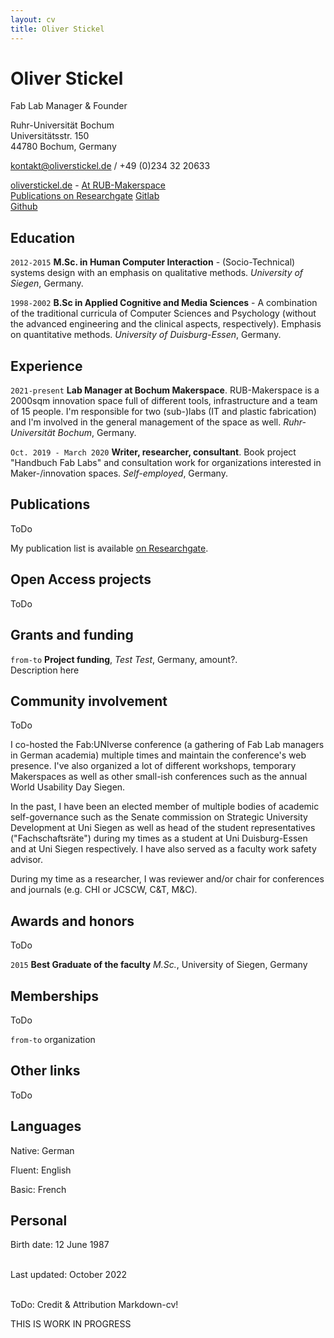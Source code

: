 ```yaml
---
layout: cv
title: Oliver Stickel
---
```

# Oliver Stickel
Fab Lab Manager & Founder

Ruhr-Universität Bochum<br/>
Universitätsstr. 150<br/>
44780 Bochum, Germany<br/>

<a href="kontakt@oliverstickel.de">kontakt@oliverstickel.de</a> / +49 (0)234 32 20633

<div id="webaddress">
  <a href="https://oliverstickel.de"><i class="fas fa-home"></i> oliverstickel.de</a> - 
  <a href="https://makerspace.rub.de/team/#os"><i class="fas fa-users"></i> At RUB-Makerspace</a><br/>  
  <a href="https://www.researchgate.net/profile/Oliver-Stickel"><i class="ai ai-researchgate"></i> Publications on Researchgate</a> 
  <a href="https://git.noc.rub.de/stickoft"><i class="fab fa-gitlab"></i> Gitlab</a><br/>  
  <a href="https://github.com/oliverstickel/"><i class="fab fa-github"></i> Github</a><br/>  
</div>

## Education

`2012-2015`
**M.Sc. in Human Computer Interaction** - (Socio-Technical) systems design with an emphasis on qualitative methods. *University of Siegen*, Germany.

`1998-2002`
**B.Sc in Applied Cognitive and Media Sciences** - A combination of the traditional curricula of Computer Sciences and Psychology (without the advanced engineering and the clinical aspects, respectively). Emphasis on quantitative methods. *University of Duisburg-Essen*, Germany.

## Experience

`2021-present`
**Lab Manager at Bochum Makerspace**. RUB-Makerspace is a 2000sqm innovation space full of different tools, infrastructure and a team of 15 people. I'm responsible for two (sub-)labs (IT and plastic fabrication) and I'm involved in the general management of the space as well. *Ruhr-Universität Bochum*, Germany.

`Oct. 2019 - March 2020`
**Writer, researcher, consultant**. Book project "Handbuch Fab Labs" and consultation work for organizations interested in Maker-/innovation spaces. *Self-employed*, Germany.

## Publications

ToDo 

My publication list is available [on Researchgate](https://www.researchgate.net/profile/Oliver-Stickel).


## Open Access projects

ToDo


## Grants and funding


`from-to`
**Project funding**, *Test Test*, Germany, amount?. <br/>
Description here

## Community involvement

ToDo

I co-hosted the Fab:UNIverse conference (a gathering of Fab Lab managers in German academia) multiple times and maintain the conference's web presence. I've also organized a lot of different workshops, temporary Makerspaces as well as other small-ish conferences such as the annual World Usability Day Siegen. 

In the past, I have been an elected member of multiple bodies of academic self-governance such as the Senate commission on Strategic University Development at Uni Siegen as well as head of the student representatives ("Fachschaftsräte") during my times as a student at Uni Duisburg-Essen and at Uni Siegen respectively. I have also served as a faculty work safety advisor. 

During my time as a researcher, I was reviewer and/or chair for conferences and journals (e.g. CHI or JCSCW, C&T, M&C). 




## Awards and honors

ToDo

`2015`
**Best Graduate of the faculty** *M.Sc.*, University of Siegen, Germany

## Memberships

ToDo

`from-to`
organization

## Other links

ToDo

## Languages

Native: German

Fluent: English

Basic:  French

## Personal

Birth date: 12 June 1987

<br/>Last updated: October 2022<br/><br/>


ToDo: Credit & Attribution Markdown-cv! 

THIS IS WORK IN PROGRESS
